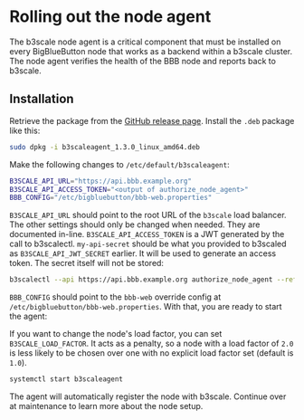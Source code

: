 # Rolling out the node agent

The b3scale node agent is a critical component that must be installed on every BigBlueButton node that works as a backend within
a b3scale cluster. The node agent verifies the health of the BBB node and reports back to b3scale.

## Installation

Retrieve the package from the [GitHub release page](https://github.com/b3scale/b3scale/releases). Install  the `.deb` package like this:

```bash
sudo dpkg -i b3scaleagent_1.3.0_linux_amd64.deb
```

Make the following changes to `/etc/default/b3scaleagent`:

```bash
B3SCALE_API_URL="https://api.bbb.example.org"
B3SCALE_API_ACCESS_TOKEN="<output of authorize_node_agent>"
BBB_CONFIG="/etc/bigbluebutton/bbb-web.properties"
```

`B3SCALE_API_URL` should point to the root URL of the `b3scale` load balancer. The other settings should only be changed when needed. They are documented in-line. `B3SCALE_API_ACCESS_TOKEN` is a JWT generated by the call to b3scalectl. `my-api-secret` should be what
you provided to b3scaled as `B3SCALE_API_JWT_SECRET` earlier. It will be used to generate an access token. The secret itself will not
be stored:

```bash
b3scalectl --api https://api.bbb.example.org authorize_node_agent --ref node23 --secret my-api-secret
```

`BBB_CONFIG` should point to the `bbb-web` override config at `/etc/bigbluebutton/bbb-web.properties`. With that, you are ready to
start the agent:

If you want to change the node's load factor, you can set `B3SCALE_LOAD_FACTOR`. It acts as a penalty, so a node with a load factor of `2.0` is less likely to be chosen over one with no explicit load factor set (default is `1.0`).

```bash
systemctl start b3scaleagent
```

The agent will automatically register the node with b3scale. Continue over at maintenance to learn more about the node setup.